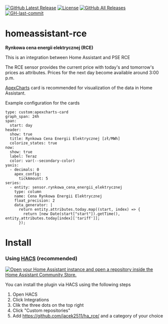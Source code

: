 <!-- [![HACS Default][hacs_shield]][hacs]  -->
[![GitHub Latest Release][releases_shield]][latest_release] [![License][license-shield]](LICENSE) [![GitHub All Releases][downloads_total_shield]][releases] [![GH-last-commit][latest_commit]][commits]

<!-- [![usage_badge](https://img.shields.io/badge/dynamic/json?label=Usage&query=ha_rce.total&url=https://analytics.home-assistant.io/custom_integrations.json)](https://analytics.home-assistant.io) -->


# homeassistant-rce
**Rynkowa cena energii elektrycznej (RCE)**

This is an integration between Home Assistant and PSE RCE

The RCE sensor provides the current price with today's and tomorrow's prices as attributes. Prices for the next day become available around 3:00 p.m.

<a href="https://github.com/RomRider/apexcharts-card">ApexCharts</a> card is recommended for visualization of the data in Home Assistant.

Example configuration for the cards
<pre class="wp-block-code"><code>type: custom:apexcharts-card
graph_span: 24h
span:
  start: day
header:
  show: true
  title: Rynkowa Cena Energii Elektrycznej [zł/MWh]
  colorize_states: true
now:
  show: true
  label: Teraz
  color: var(--secondary-color)
yaxis:
  - decimals: 0
    apex_config:
      tickAmount: 5
series:
  - entity: sensor.rynkowa_cena_energii_elektrycznej
    type: column
    name: Cena Rynkowa Energii Elektrycznej
    float_precision: 2
    data_generator: |
      return entity.attributes.today.map((start, index) => {
        return [new Date(start["start"]).getTime(), entity.attributes.today[index]['tariff']];
      });</code></pre>

# Install

### Using [HACS](https://hacs.xyz/) (recommended)
[![Open your Home Assistant instance and open a repository inside the Home Assistant Community Store.](https://my.home-assistant.io/badges/hacs_repository.svg)](https://my.home-assistant.io/redirect/hacs_repository/?owner=jacek2511&repository=ha_rce&category=Integration)

You can install the plugin via HACS using the following steps

1. Open HACS
2. Click Integrations
3. Clik the three dots on the top right
4. Click "Custom repositories"
5. Add https://github.com/jacek2511/ha_rce/ and a category of your choice

[hacs_shield]: https://img.shields.io/static/v1.svg?label=HACS&message=Default&style=popout&color=green&labelColor=41bdf5&logo=HomeAssistantCommunityStore&logoColor=white
[hacs]: https://hacs.xyz/docs/default_repositories
[latest_release]: https://github.com/jacek2511/ha_rce/releases/latest
[releases_shield]: https://img.shields.io/github/release/jacek2511/ha_rce.svg?style=popout
[releases]: https://github.com/jacek2511/ha_rce/releases
[downloads_total_shield]: https://img.shields.io/github/downloads/jacek2511/ha_rce/total
[license-shield]: https://img.shields.io/github/license/jacek2511/ha_rce
[latest_commit]: https://img.shields.io/github/last-commit/jacek2511/ha_rce.svg?style=flat-square
[commits]: https://github.com/jack2511/ha_rce/commits/master
